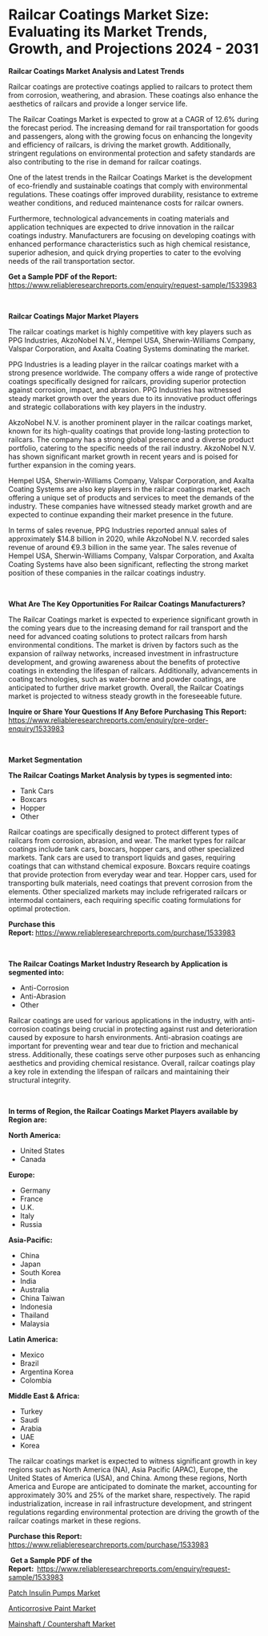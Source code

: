 <p><h1>Railcar Coatings Market Size: Evaluating its Market Trends, Growth, and Projections 2024 - 2031</h1></p><p><strong>Railcar Coatings Market Analysis and Latest Trends</strong></p>
<p><p>Railcar coatings are protective coatings applied to railcars to protect them from corrosion, weathering, and abrasion. These coatings also enhance the aesthetics of railcars and provide a longer service life.</p><p>The Railcar Coatings Market is expected to grow at a CAGR of 12.6% during the forecast period. The increasing demand for rail transportation for goods and passengers, along with the growing focus on enhancing the longevity and efficiency of railcars, is driving the market growth. Additionally, stringent regulations on environmental protection and safety standards are also contributing to the rise in demand for railcar coatings.</p><p>One of the latest trends in the Railcar Coatings Market is the development of eco-friendly and sustainable coatings that comply with environmental regulations. These coatings offer improved durability, resistance to extreme weather conditions, and reduced maintenance costs for railcar owners.</p><p>Furthermore, technological advancements in coating materials and application techniques are expected to drive innovation in the railcar coatings industry. Manufacturers are focusing on developing coatings with enhanced performance characteristics such as high chemical resistance, superior adhesion, and quick drying properties to cater to the evolving needs of the rail transportation sector.</p></p>
<p><strong>Get a Sample PDF of the Report:&nbsp;</strong> <a href="https://www.reliableresearchreports.com/enquiry/request-sample/1533983">https://www.reliableresearchreports.com/enquiry/request-sample/1533983</a></p>
<p>&nbsp;</p>
<p><strong>Railcar Coatings Major Market Players</strong></p>
<p><p>The railcar coatings market is highly competitive with key players such as PPG Industries, AkzoNobel N.V., Hempel USA, Sherwin-Williams Company, Valspar Corporation, and Axalta Coating Systems dominating the market. </p><p>PPG Industries is a leading player in the railcar coatings market with a strong presence worldwide. The company offers a wide range of protective coatings specifically designed for railcars, providing superior protection against corrosion, impact, and abrasion. PPG Industries has witnessed steady market growth over the years due to its innovative product offerings and strategic collaborations with key players in the industry.</p><p>AkzoNobel N.V. is another prominent player in the railcar coatings market, known for its high-quality coatings that provide long-lasting protection to railcars. The company has a strong global presence and a diverse product portfolio, catering to the specific needs of the rail industry. AkzoNobel N.V. has shown significant market growth in recent years and is poised for further expansion in the coming years.</p><p>Hempel USA, Sherwin-Williams Company, Valspar Corporation, and Axalta Coating Systems are also key players in the railcar coatings market, each offering a unique set of products and services to meet the demands of the industry. These companies have witnessed steady market growth and are expected to continue expanding their market presence in the future.</p><p>In terms of sales revenue, PPG Industries reported annual sales of approximately $14.8 billion in 2020, while AkzoNobel N.V. recorded sales revenue of around €9.3 billion in the same year. The sales revenue of Hempel USA, Sherwin-Williams Company, Valspar Corporation, and Axalta Coating Systems have also been significant, reflecting the strong market position of these companies in the railcar coatings industry.</p></p>
<p>&nbsp;</p>
<p><strong>What Are The Key Opportunities For Railcar Coatings Manufacturers?</strong></p>
<p><p>The Railcar Coatings market is expected to experience significant growth in the coming years due to the increasing demand for rail transport and the need for advanced coating solutions to protect railcars from harsh environmental conditions. The market is driven by factors such as the expansion of railway networks, increased investment in infrastructure development, and growing awareness about the benefits of protective coatings in extending the lifespan of railcars. Additionally, advancements in coating technologies, such as water-borne and powder coatings, are anticipated to further drive market growth. Overall, the Railcar Coatings market is projected to witness steady growth in the foreseeable future.</p></p>
<p><strong>Inquire or Share Your Questions If Any Before Purchasing This Report:</strong> <a href="https://www.reliableresearchreports.com/enquiry/pre-order-enquiry/1533983">https://www.reliableresearchreports.com/enquiry/pre-order-enquiry/1533983</a></p>
<p>&nbsp;</p>
<p><strong>Market Segmentation</strong></p>
<p><strong>The Railcar Coatings Market Analysis by types is segmented into:</strong></p>
<p><ul><li>Tank Cars</li><li>Boxcars</li><li>Hopper</li><li>Other</li></ul></p>
<p><p>Railcar coatings are specifically designed to protect different types of railcars from corrosion, abrasion, and wear. The market types for railcar coatings include tank cars, boxcars, hopper cars, and other specialized markets. Tank cars are used to transport liquids and gases, requiring coatings that can withstand chemical exposure. Boxcars require coatings that provide protection from everyday wear and tear. Hopper cars, used for transporting bulk materials, need coatings that prevent corrosion from the elements. Other specialized markets may include refrigerated railcars or intermodal containers, each requiring specific coating formulations for optimal protection.</p></p>
<p><strong>Purchase this Report:&nbsp;</strong><a href="https://www.reliableresearchreports.com/purchase/1533983">https://www.reliableresearchreports.com/purchase/1533983</a></p>
<p>&nbsp;</p>
<p><strong>The Railcar Coatings Market Industry Research by Application is segmented into:</strong></p>
<p><ul><li>Anti-Corrosion</li><li>Anti-Abrasion</li><li>Other</li></ul></p>
<p><p>Railcar coatings are used for various applications in the industry, with anti-corrosion coatings being crucial in protecting against rust and deterioration caused by exposure to harsh environments. Anti-abrasion coatings are important for preventing wear and tear due to friction and mechanical stress. Additionally, these coatings serve other purposes such as enhancing aesthetics and providing chemical resistance. Overall, railcar coatings play a key role in extending the lifespan of railcars and maintaining their structural integrity.</p></p>
<p>&nbsp;</p>
<p><strong>In terms of Region, the Railcar Coatings Market Players available by Region are:</strong></p>
<p>
    <p> <strong> North America: </strong>
        <ul>
            <li>United States</li>
            <li>Canada</li>
        </ul>
        </p> 
    <p> <strong> Europe: </strong>
        <ul>
            <li>Germany</li>
            <li>France</li>
            <li>U.K.</li>
            <li>Italy</li>
            <li>Russia</li>
        </ul>
        </p> 
    <p> <strong> Asia-Pacific: </strong>
        <ul>
            <li>China</li>
            <li>Japan</li>
            <li>South Korea</li>
            <li>India</li>
            <li>Australia</li>
            <li>China Taiwan</li>
            <li>Indonesia</li>
            <li>Thailand</li>
            <li>Malaysia</li>
        </ul>
        </p> 
    <p> <strong> Latin America: </strong>
        <ul>
            <li>Mexico</li>
            <li>Brazil</li>
            <li>Argentina Korea</li>
            <li>Colombia</li>
        </ul>
        </p> 
    <p> <strong> Middle East & Africa: </strong>
        <ul>
            <li>Turkey</li>
            <li>Saudi</li>
            <li>Arabia</li>
            <li>UAE</li>
            <li>Korea</li>
        </ul>
    </p>
    </p>
<p><p>The railcar coatings market is expected to witness significant growth in key regions such as North America (NA), Asia Pacific (APAC), Europe, the United States of America (USA), and China. Among these regions, North America and Europe are anticipated to dominate the market, accounting for approximately 30% and 25% of the market share, respectively. The rapid industrialization, increase in rail infrastructure development, and stringent regulations regarding environmental protection are driving the growth of the railcar coatings market in these regions.</p></p>
<p><strong>Purchase this Report: </strong><a href="https://www.reliableresearchreports.com/purchase/1533983">https://www.reliableresearchreports.com/purchase/1533983</a></p>
<p>&nbsp;<strong>Get a Sample PDF of the Report:&nbsp;&nbsp;</strong><a href="https://www.reliableresearchreports.com/enquiry/request-sample/1533983">https://www.reliableresearchreports.com/enquiry/request-sample/1533983</a></p>
<p><strong></strong></p>
<p><p><a href="https://view.publitas.com/reportprime-1/patch-insulin-pumps-market-centers-on-aspects-such-as-market-growth-market-share-market-opportunity-and-projected-forecasts-spanning-from-2023-to-2030/">Patch Insulin Pumps Market</a></p><p><a href="https://view.publitas.com/reportprime-1/anticorrosive-paint-market-with-the-goal-of-estimating-the-market-size-and-future-growth-potential-of-various-market-segments-based-on-component-applications-end-user-and-region/">Anticorrosive Paint Market</a></p><p><a href="https://view.publitas.com/reportprime-1/mainshaft-countershaft-market-analysis-and-market-size-global-industry-overview-market-segmentation-and-forecast-2023-to-2030/">Mainshaft / Countershaft Market</a></p></p>